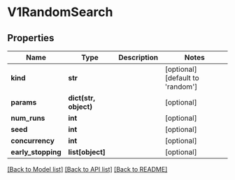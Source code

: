 # V1RandomSearch

## Properties
Name | Type | Description | Notes
------------ | ------------- | ------------- | -------------
**kind** | **str** |  | [optional] [default to 'random']
**params** | **dict(str, object)** |  | [optional] 
**num_runs** | **int** |  | [optional] 
**seed** | **int** |  | [optional] 
**concurrency** | **int** |  | [optional] 
**early_stopping** | **list[object]** |  | [optional] 

[[Back to Model list]](../README.md#documentation-for-models) [[Back to API list]](../README.md#documentation-for-api-endpoints) [[Back to README]](../README.md)


